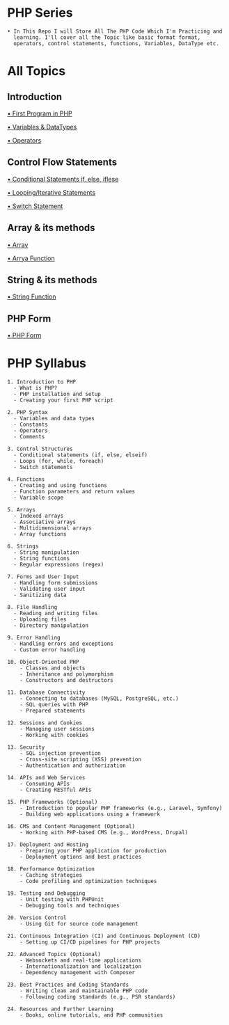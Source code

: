 # PHP Series
    • In This Repo I will Store All The PHP Code Which I'm Practicing and
      learning. I'll cover all the Topic like basic format format,
      operators, control statements, functions, Variables, DataType etc.    


# All Topics
## Introduction
[• First Program in PHP](https://github.com/Raunaksplanet/PHP-Series/blob/main/All%20Code/BasicFirstProgram.php)

[• Variables & DataTypes](https://github.com/Raunaksplanet/PHP-Series/blob/main/All%20Code/Variables%26DataTypes.php)

[• Operators](https://github.com/Raunaksplanet/PHP-Series/blob/main/All%20Code/Variables%26DataTypes.php)

## Control Flow Statements

[• Conditional Statements if, else, iflese](https://github.com/Raunaksplanet/PHP-Series/blob/main/All%20Code/ifelse.php)

[• Looping/Iterative Statements](https://github.com/Raunaksplanet/PHP-Series/blob/main/All%20Code/loop.php)

[• Switch Statement](https://github.com/Raunaksplanet/PHP-Series/blob/main/All%20Code/SwitchCase.php)

## Array & its methods
[• Array](https://github.com/Raunaksplanet/PHP-Series/blob/main/All%20Code/Array.php)

[ • Arrya Function](https://github.com/Raunaksplanet/PHP-Series/blob/main/All%20Code/ArrayMethods.php)

## String & its methods
[• String Function](https://github.com/Raunaksplanet/PHP-Series/blob/main/All%20Code/StringManupilation.php)

## PHP Form
[• PHP Form](https://github.com/Raunaksplanet/PHP-Series/blob/main/All%20Code/PHPForm.php)










# PHP Syllabus 
    1. Introduction to PHP
      - What is PHP?
      - PHP installation and setup
      - Creating your first PHP script

    2. PHP Syntax
      - Variables and data types
      - Constants
      - Operators
      - Comments

    3. Control Structures
      - Conditional statements (if, else, elseif)
      - Loops (for, while, foreach)
      - Switch statements

    4. Functions
      - Creating and using functions
      - Function parameters and return values
      - Variable scope

    5. Arrays
      - Indexed arrays
      - Associative arrays
      - Multidimensional arrays
      - Array functions

    6. Strings
      - String manipulation
      - String functions
      - Regular expressions (regex)

    7. Forms and User Input
      - Handling form submissions
      - Validating user input
      - Sanitizing data

    8. File Handling
      - Reading and writing files
      - Uploading files
      - Directory manipulation

    9. Error Handling
      - Handling errors and exceptions
      - Custom error handling

    10. Object-Oriented PHP
        - Classes and objects
        - Inheritance and polymorphism
        - Constructors and destructors

    11. Database Connectivity
        - Connecting to databases (MySQL, PostgreSQL, etc.)
        - SQL queries with PHP
        - Prepared statements

    12. Sessions and Cookies
        - Managing user sessions
        - Working with cookies

    13. Security
        - SQL injection prevention
        - Cross-site scripting (XSS) prevention
        - Authentication and authorization

    14. APIs and Web Services
        - Consuming APIs
        - Creating RESTful APIs

    15. PHP Frameworks (Optional)
        - Introduction to popular PHP frameworks (e.g., Laravel, Symfony)
        - Building web applications using a framework

    16. CMS and Content Management (Optional)
        - Working with PHP-based CMS (e.g., WordPress, Drupal)

    17. Deployment and Hosting
        - Preparing your PHP application for production
        - Deployment options and best practices

    18. Performance Optimization
        - Caching strategies
        - Code profiling and optimization techniques

    19. Testing and Debugging
        - Unit testing with PHPUnit
        - Debugging tools and techniques

    20. Version Control
        - Using Git for source code management

    21. Continuous Integration (CI) and Continuous Deployment (CD)
        - Setting up CI/CD pipelines for PHP projects

    22. Advanced Topics (Optional)
        - Websockets and real-time applications
        - Internationalization and localization
        - Dependency management with Composer

    23. Best Practices and Coding Standards
        - Writing clean and maintainable PHP code
        - Following coding standards (e.g., PSR standards)

    24. Resources and Further Learning
        - Books, online tutorials, and PHP communities
